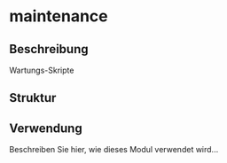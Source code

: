 ﻿# maintenance

## Beschreibung
Wartungs-Skripte

## Struktur


## Verwendung
Beschreiben Sie hier, wie dieses Modul verwendet wird...
